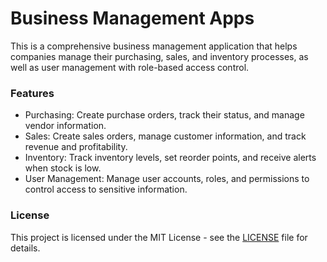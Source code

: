 # Business Management Apps
This is a comprehensive business management application that helps companies manage their purchasing, sales, and inventory processes, as well as user management with role-based access control.

### Features
- Purchasing: Create purchase orders, track their status, and manage vendor information.
- Sales: Create sales orders, manage customer information, and track revenue and profitability.
- Inventory: Track inventory levels, set reorder points, and receive alerts when stock is low.
- User Management: Manage user accounts, roles, and permissions to control access to sensitive information.

### License
This project is licensed under the MIT License - see the [LICENSE](https://raw.githubusercontent.com/lucky-ivanius/business-management-app/main/LICENSE) file for details.
